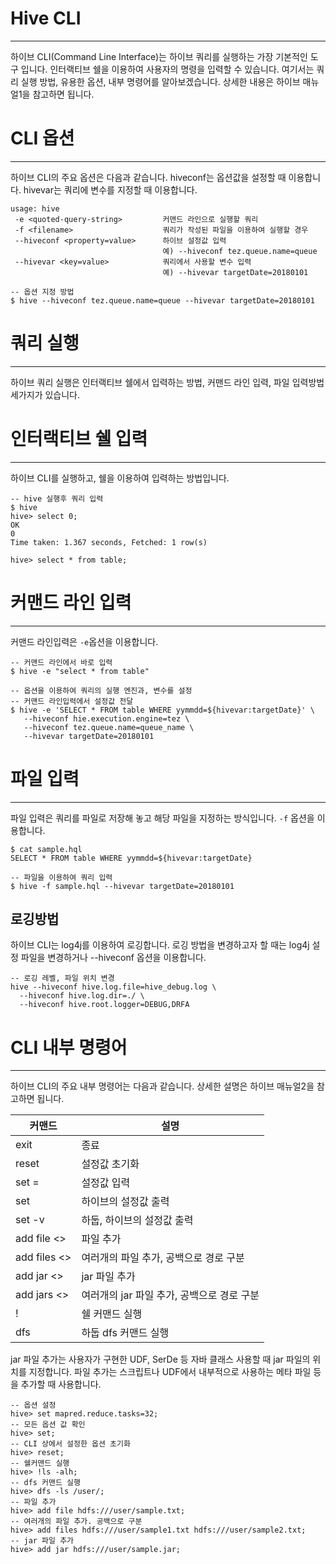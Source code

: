 # Hive CLI
***
하이브 CLI(Command Line Interface)는 하이브 쿼리를 실행하는 가장 기본적인 도구 입니다. 인터랙티브 쉘을 이용하여 사용자의 명령을 입력할 수 있습니다. 여기서는 쿼리 실행 방법, 유용한 옵션, 내부 명령어를 알아보겠습니다. 상세한 내용은 하이브 매뉴얼1을 참고하면 됩니다.

# CLI 옵션
***
하이브 CLI의 주요 옵션은 다음과 같습니다. hiveconf는 옵션값을 설정할 때 이용합니다. hivevar는 쿼리에 변수를 지정할 때 이용합니다.

```
usage: hive
 -e <quoted-query-string>         커맨드 라인으로 실행할 쿼리 
 -f <filename>                    쿼리가 작성된 파일을 이용하여 실행할 경우 
 --hiveconf <property=value>      하이브 설정값 입력 
                                  예) --hiveconf tez.queue.name=queue
 --hivevar <key=value>            쿼리에서 사용할 변수 입력 
                                  예) --hivevar targetDate=20180101

-- 옵션 지정 방법 
$ hive --hiveconf tez.queue.name=queue --hivevar targetDate=20180101
```

# 쿼리 실행
***
하이브 쿼리 실행은 인터랙티브 쉘에서 입력하는 방법, 커맨드 라인 입력, 파일 입력방법 세가지가 있습니다.

# 인터랙티브 쉘 입력
***
하이브 CLI를 실행하고, 쉘을 이용하여 입력하는 방법입니다.
```
-- hive 실행후 쿼리 입력 
$ hive
hive> select 0;
OK
0
Time taken: 1.367 seconds, Fetched: 1 row(s)

hive> select * from table;
```

# 커맨드 라인 입력
***
커맨드 라인입력은 `-e`옵션을 이용합니다.
```
-- 커맨드 라인에서 바로 입력 
$ hive -e "select * from table"

-- 옵션을 이용하여 쿼리의 실행 엔진과, 변수를 설정 
-- 커맨드 라인입력에서 설정값 전달 
$ hive -e 'SELECT * FROM table WHERE yymmdd=${hivevar:targetDate}' \
   --hiveconf hie.execution.engine=tez \
   --hiveconf tez.queue.name=queue_name \
   --hivevar targetDate=20180101
```

# 파일 입력
***
파일 입력은 쿼리를 파일로 저장해 놓고 해당 파일을 지정하는 방식입니다. `-f` 옵션을 이용합니다.
```
$ cat sample.hql
SELECT * FROM table WHERE yymmdd=${hivevar:targetDate}

-- 파일을 이용하여 쿼리 입력 
$ hive -f sample.hql --hivevar targetDate=20180101
```
## 로깅방법
하이브 CLI는 log4j를 이용하여 로깅합니다. 로깅 방법을 변경하고자 할 때는 log4j 설정 파일을 변경하거나 --hiveconf 옵션을 이용합니다.
```
-- 로깅 레벨, 파일 위치 변경 
hive --hiveconf hive.log.file=hive_debug.log \
  --hiveconf hive.log.dir=./ \
  --hiveconf hive.root.logger=DEBUG,DRFA
```

# CLI 내부 명령어
***
하이브 CLI의 주요 내부 명령어는 다음과 같습니다. 상세한 설명은 하이브 매뉴얼2을 참고하면 됩니다.

커맨드|	설명
--|--
exit|	종료
reset|	설정값 초기화
set <key>=<value>|	설정값 입력
set|	하이브의 설정값 출력
set -v|	하둡, 하이브의 설정값 출력
add file <>	|파일 추가
add files <>|	여러개의 파일 추가, 공백으로 경로 구분
add jar <>|	jar 파일 추가
add jars <>|	여러개의 jar 파일 추가, 공백으로 경로 구분
!<command>|	쉘 커맨드 실행
dfs <dfs command>|	하둡 dfs 커맨드 실행

jar 파일 추가는 사용자가 구현한 UDF, SerDe 등 자바 클래스 사용할 때 jar 파일의 위치를 지정합니다. 파일 추가는 스크립트나 UDF에서 내부적으로 사용하는 메타 파일 등을 추가할 때 사용합니다.
```
-- 옵션 설정 
hive> set mapred.reduce.tasks=32;
-- 모든 옵션 값 확인 
hive> set;
-- CLI 상에서 설정한 옵션 초기화 
hive> reset;
-- 쉘커맨드 실행 
hive> !ls -alh;
-- dfs 커맨드 실행 
hive> dfs -ls /user/;
-- 파일 추가 
hive> add file hdfs:///user/sample.txt;
-- 여러개의 파일 추가. 공백으로 구분 
hive> add files hdfs:///user/sample1.txt hdfs:///user/sample2.txt;
-- jar 파일 추가 
hive> add jar hdfs:///user/sample.jar;
```









